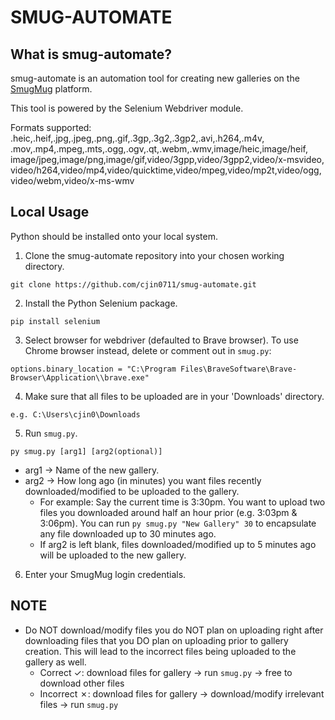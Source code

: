 # SMUG-AUTOMATE

## What is smug-automate?
smug-automate is an automation tool for creating new galleries on the [SmugMug](https://www.smugmug.com/) platform.

This tool is powered by the Selenium Webdriver module.

Formats supported: .heic,.heif,.jpg,.jpeg,.png,.gif,.3gp,.3g2,.3gp2,.avi,.h264,.m4v,
                   .mov,.mp4,.mpeg,.mts,.ogg,.ogv,.qt,.webm,.wmv,image/heic,image/heif,
                   image/jpeg,image/png,image/gif,video/3gpp,video/3gpp2,video/x-msvideo,
                   video/h264,video/mp4,video/quicktime,video/mpeg,video/mp2t,video/ogg,
                   video/webm,video/x-ms-wmv

## Local Usage
Python should be installed onto your local system.

1. Clone the smug-automate repository into your chosen working directory.
```
git clone https://github.com/cjin0711/smug-automate.git
```

2. Install the Python Selenium package.
```
pip install selenium
```

3. Select browser for webdriver (defaulted to Brave browser). To use Chrome browser instead, delete or comment out in `smug.py`:
```
options.binary_location = "C:\Program Files\BraveSoftware\Brave-Browser\Application\\brave.exe"

```

4. Make sure that all files to be uploaded are in your 'Downloads' directory.
```
e.g. C:\Users\cjin0\Downloads
```

5. Run `smug.py`.
```
py smug.py [arg1] [arg2(optional)]
```
* arg1 -> Name of the new gallery.
* arg2 -> How long ago (in minutes) you want files recently downloaded/modified to be uploaded to the gallery.
  - For example: Say the current time is 3:30pm. 
                 You want to upload two files you downloaded around half an hour prior (e.g. 3:03pm & 3:06pm).
                 You can run `py smug.py "New Gallery" 30` to encapsulate any file downloaded up to 30 minutes ago.
  - If arg2 is left blank, files downloaded/modified up to 5 minutes ago will be uploaded to the new gallery.

6. Enter your SmugMug login credentials.

## NOTE
* Do NOT download/modify files you do NOT plan on uploading right after downloading files that you DO plan on uploading 
  prior to gallery creation. This will lead to the incorrect files being uploaded to the gallery as well.
  - Correct ✓: download files for gallery -> run `smug.py` -> free to download other files
  - Incorrect ✗: download files for gallery -> download/modify irrelevant files -> run `smug.py`

